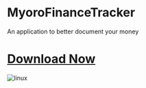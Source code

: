 # MyoroFinanceTracker
An application to better document your money

# [Download Now](https://github.com/Myoro/MyoroFinanceTracker/releases/tag/1.0.0)
![linux](https://github.com/Myoro/MyoroBetTracker/assets/66643637/6756dcf7-f20a-439e-b462-04175cfc3b94)
